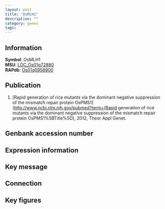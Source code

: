 ```yaml
---
layout: post
title: "OsMLH1"
description: ""
category: genes
tags: 
---
```


## Information
__Symbol__: OsMLH1  
__MSU__: [LOC_Os01g72880](http://rice.plantbiology.msu.edu/cgi-bin/ORF_infopage.cgi?orf=LOC_Os01g72880)  
__RAPdb__: [Os01g0958900](http://rapdb.dna.affrc.go.jp/viewer/gbrowse_details/irgsp1?name=Os01g0958900)  

## Publication
1. [Rapid generation of rice mutants via the dominant negative suppression of the mismatch repair protein OsPMS1](http://www.ncbi.nlm.nih.gov/pubmed?term=(Rapid generation of rice mutants via the dominant negative suppression of the mismatch repair protein OsPMS1%5BTitle%5D), 2012, Theor Appl Genet.

## Genbank accession number

## Expression information

## Key message

## Connection

## Key figures


